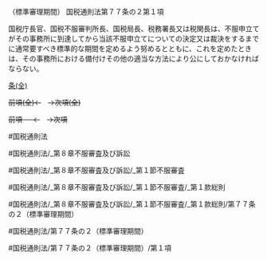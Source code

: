 （標準審理期間）
国税通則法第７７条の２第１項

国税庁長官、国税不服審判所長、国税局長、税務署長又は税関長は、不服申立てがその事務所に到達してから当該不服申立てについての決定又は裁決をするまでに通常要すべき標準的な期間を定めるよう努めるとともに、これを定めたときは、その事務所における備付けその他の適当な方法により公にしておかなければならない。

[条(全)](国税通則法＿＿＿＿＿第７７条の２_.md)

~~前項(全)←~~　~~→次項(全)~~

~~前項 　 ←~~　~~→次項~~



#国税通則法

#国税通則法/_第８章不服審査及び訴訟

#国税通則法/_第８章不服審査及び訴訟/_第１節不服審査

#国税通則法/_第８章不服審査及び訴訟/_第１節不服審査/_第１款総則

#国税通則法/_第８章不服審査及び訴訟/_第１節不服審査/_第１款総則/第７７条の２（標準審理期間）

#国税通則法/第７７条の２（標準審理期間）

#国税通則法/第７７条の２（標準審理期間）/第１項

